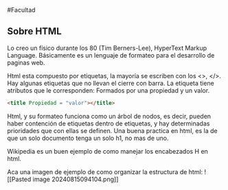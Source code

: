 #Facultad 
## Sobre HTML
Lo creo un físico durante los 80 (Tim Berners-Lee), HyperText Markup Language. Básicamente es un lenguaje de formateo para el desarrollo de paginas web.

Html esta compuesto por etiquetas, la mayoría se escriben con los <>, </>.
Hay algunas etiquetas que no llevan el cierre con barra. La etiqueta tiene atributos que le corresponden:
Formados por una propiedad y un valor.
```html
<title Propiedad = "valor"></title>
```
Html, y su formateo funciona como un árbol de nodos, es decir, pueden haber contención de etiquetas dentro de etiquetas, y hay determinadas prioridades que con ellas se definen.
Una buena practica en html, es la de que un solo documento tenga un solo h1, no mas de uno.

Wikipedia es un buen ejemplo de como manejar los encabezados H en html.

Aca una imagen de ejemplo de como organizar la estructura de html:
![[Pasted image 20240815094104.png]]